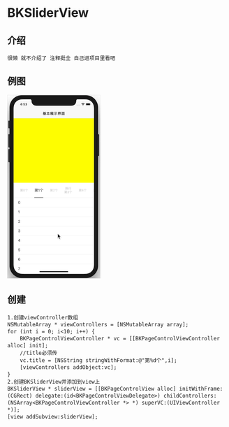 
# BKSliderView 

## 介绍
```
很懒 就不介绍了 注释挺全 自己进项目里看吧
```

## 例图
![image](https://github.com/FOREVERIDIOT/BKSliderView/blob/master/Images/r.gif)

## 创建

```objc
1.创建viewController数组
NSMutableArray * viewControllers = [NSMutableArray array];
for (int i = 0; i<10; i++) {
    BKPageControlViewController * vc = [[BKPageControlViewController alloc] init];
    //title必须传
    vc.title = [NSString stringWithFormat:@"第%d个",i];
    [viewControllers addObject:vc];
}
2.创建BKSliderView并添加到view上
BKSliderView * sliderView = [[BKPageControlView alloc] initWithFrame:(CGRect) delegate:(id<BKPageControlViewDelegate>) childControllers:(NSArray<BKPageControlViewController *> *) superVC:(UIViewController *)];
[view addSubview:sliderView];
```
